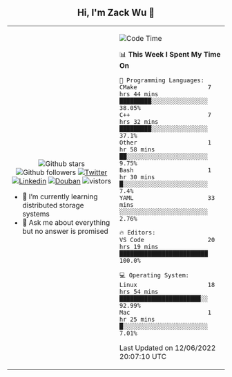 <h2 align="center"> Hi, I'm Zack Wu 👋 </h2>

<table>
    <tr>
        <td valign="center" width="50%">
            <p align="center">
              <img src="https://img.shields.io/github/stars/izackwu?style=social" alt="Github stars" />
              <img src="https://img.shields.io/github/followers/izackwu?style=social" alt="Github followers" />
              <a href="https://twitter.com/_zackwu"><img src="https://img.shields.io/badge/@__zackwu-1DA1F2?style=flat&logo=Twitter&logoColor=white" alt="Twitter"/></a>
              <a href="https://www.linkedin.com/in/izackwu/?locale=en_US"><img src="https://img.shields.io/badge/@izackwu-0073b1?style=flat&logo=LinkedIn&logoColor=white" alt="Linkedin" /></a>
              <a href="https://www.douban.com/people/keith1"><img src="https://img.shields.io/badge/@keith1-007722?style=flat&logo=Douban&logoColor=white" alt="Douban" /></a>
              <img src="https://visitor-badge.glitch.me/badge?page_id=keithnull" alt="vistors" />
            </p>
            <ul>
                <li>🌱 I’m currently learning distributed storage systems</li>
                <li>💬 Ask me about everything but no answer is promised</li>
            </ul>
        </td>
       <td valign="top" width="50%">
    
<!--START_SECTION:waka-->
![Code Time](http://img.shields.io/badge/Code%20Time-0%20secs-blue)

📊 **This Week I Spent My Time On** 

```text
💬 Programming Languages: 
CMake                    7 hrs 44 mins       █████████░░░░░░░░░░░░░░░░   38.05% 
C++                      7 hrs 32 mins       █████████░░░░░░░░░░░░░░░░   37.1% 
Other                    1 hr 58 mins        ██░░░░░░░░░░░░░░░░░░░░░░░   9.75% 
Bash                     1 hr 30 mins        █░░░░░░░░░░░░░░░░░░░░░░░░   7.4% 
YAML                     33 mins             ░░░░░░░░░░░░░░░░░░░░░░░░░   2.76%

🔥 Editors: 
VS Code                  20 hrs 19 mins      █████████████████████████   100.0%

💻 Operating System: 
Linux                    18 hrs 54 mins      ███████████████████████░░   92.99% 
Mac                      1 hr 25 mins        █░░░░░░░░░░░░░░░░░░░░░░░░   7.01%

```


 Last Updated on 12/06/2022 20:07:10 UTC
<!--END_SECTION:waka-->
</td></tr>
</table>


